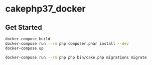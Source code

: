 # cakephp37_docker

## Get Started

```bash
docker-compose build
docker-compose run --rm php composer.phar install --dev
docker-compose up
```

```bash
docker-compose run --rm php php bin/cake.php migrations migrate
```